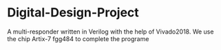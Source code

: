 # Digital-Design-Project
A multi-responder written in Verilog with the help of Vivado2018.
We use the chip Artix-7 fgg484 to complete the programe

